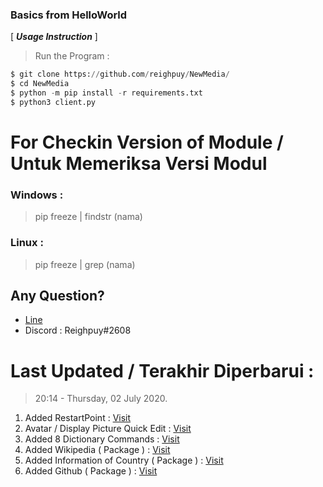 ### Basics from HelloWorld

[ ***Usage Instruction*** ]

> Run the Program :
```python
$ git clone https://github.com/reighpuy/NewMedia/
$ cd NewMedia
$ python -m pip install -r requirements.txt
$ python3 client.py
```

# For Checkin Version of Module / Untuk Memeriksa Versi Modul

### Windows :
 > pip freeze | findstr (nama)

### Linux :
 > pip freeze | grep (nama)

## Any Question? 
 - [Line](https://line.me/ti/p/~yapuy)
 - Discord : Reighpuy#2608

# Last Updated / Terakhir Diperbarui : 
 >  20:14 - Thursday, 02 July 2020.
  1. Added RestartPoint : [Visit](https://github.com/reighpuy/NewMedia/blob/5294c5572401c4295f1ff9f2386eb5c1d286692b/setting.json#L12)
  2. Avatar / Display Picture Quick Edit : [Visit](https://github.com/reighpuy/NewMedia/blob/b09927308eae55c7f6209e4019efe13dc57dfee9/client.py#L184)
  3. Added 8 Dictionary Commands : [Visit](https://github.com/reighpuy/NewMedia/blob/b09927308eae55c7f6209e4019efe13dc57dfee9/client.py#L267)
  4. Added Wikipedia ( Package ) : [Visit](https://github.com/reighpuy/NewMedia/blob/b09927308eae55c7f6209e4019efe13dc57dfee9/client.py#L404)
  5. Added Information of Country ( Package ) : [Visit](https://github.com/reighpuy/NewMedia/blob/b09927308eae55c7f6209e4019efe13dc57dfee9/client.py#L816)
  6. Added Github ( Package ) : [Visit](https://github.com/reighpuy/NewMedia/blob/b09927308eae55c7f6209e4019efe13dc57dfee9/client.py#L543)
 
